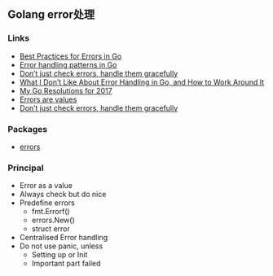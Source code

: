 ## Golang error处理

### Links

- [Best Practices for Errors in Go](https://justinas.org/best-practices-for-errors-in-go)
- [Error handling patterns in Go](https://mijailovic.net/2017/05/09/error-handling-patterns-in-go/)
- [Don’t just check errors, handle them gracefully](https://dave.cheney.net/2016/04/27/dont-just-check-errors-handle-them-gracefully)
- [What I Don’t Like About Error Handling in Go, and How to Work Around It](https://opencredo.com/why-i-dont-like-error-handling-in-go/)
- [My Go Resolutions for 2017](https://research.swtch.com/go2017)
- [Errors are values](https://blog.golang.org/errors-are-values)
- [Don’t just check errors, handle them gracefully](https://dave.cheney.net/2016/04/27/dont-just-check-errors-handle-them-gracefully)

### Packages

- [errors](https://github.com/pkg/errors)

### Principal

- Error as a value
- Always check but do nice
- Predefine errors
    - fmt.Errorf()
    - errors.New()
    - struct error
- Centralised Error handling
- Do not use panic, unless
    - Setting up or Init
    - Important part failed
